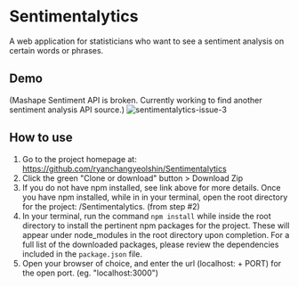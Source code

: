 # Sentimentalytics
A web application for statisticians who want to see a sentiment analysis on certain words or phrases.

## Demo
(Mashape Sentiment API is broken. Currently working to find another sentiment analysis API source.)
![sentimentalytics-issue-3](https://user-images.githubusercontent.com/16450416/31626063-2945fff2-b25d-11e7-8b26-45000586f975.gif)

## How to use
1. Go to the project homepage at: https://github.com/ryanchangyeolshin/Sentimentalytics
2. Click the green "Clone or download" button > Download Zip
3. If you do not have npm installed, see link above for more details. Once you have npm installed, while in in your terminal, open the root directory for the project: /Sentimentalytics. (from step #2)
4. In your terminal, run the command ```npm install``` while inside the root directory to install the pertinent npm packages for the project. These will appear under node_modules in the root directory upon completion. For a full list of the downloaded packages, please review the dependencies included in the ```package.json``` file.
5. Open your browser of choice, and enter the url (localhost: + PORT) for the open port. (eg. "localhost:3000")
